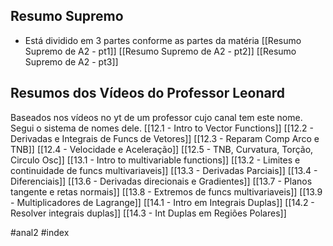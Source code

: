 ## Resumo Supremo
- Está dividido em 3 partes conforme as partes da matéria
[[Resumo Supremo de A2 - pt1]]
[[Resumo Supremo de A2 - pt2]]
[[Resumo Supremo de A2 - pt3]]

## Resumos dos Vídeos do Professor Leonard
Baseados nos vídeos no yt de um professor cujo canal tem este nome. Segui o sistema de nomes dele. 
[[12.1 - Intro to Vector Functions]]
[[12.2 - Derivadas e Integrais de Funcs de Vetores]]
[[12.3 - Reparam Comp Arco e TNB]]
[[12.4 - Velocidade e Aceleração]]
[[12.5 - TNB, Curvatura, Torção, Circulo Osc]]
[[13.1 - Intro to multivariable functions]]
[[13.2 - Limites e continuidade de funcs multivariaveis]]
[[13.3 - Derivadas Parciais]]
[[13.4 - Diferenciais]]
[[13.6 - Derivadas direcionais e Gradientes]]
[[13.7 - Planos tangente e retas normais]]
[[13.8 - Extremos de funcs multivariaveis]]
[[13.9 - Multiplicadores de Lagrange]]
[[14.1 - Intro em Integrais Duplas]]
[[14.2 - Resolver integrais duplas]]
[[14.3 - Int Duplas em Regiões Polares]]

#anal2 #index 